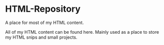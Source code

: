 # HTML-Repository
A place for most of my HTML content.

All of my HTML content can be found here. Mainly used as a place to store my HTML snips and small projects.
